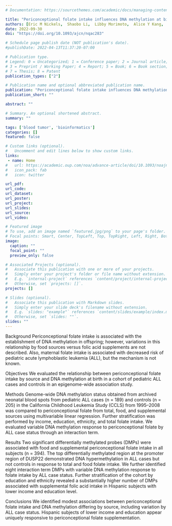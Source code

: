 ```yaml
---
# Documentation: https://sourcethemes.com/academic/docs/managing-content/

title: "Periconceptional folate intake influences DNA methylation at birth based on dietary source in an analysis of pediatric acute lymphoblastic leukemia cases and controls"
authors: [Eric M Nickels,  Shaobo Li,  Libby Morimoto,  Alice Y Kang,  Adam J de Smith,  Catherine Metayer, Joseph L Wiemels]
date: 2022-09-30
doi: "https://doi.org/10.1093/ajcn/nqac283"

# Schedule page publish date (NOT publication's date).
#publishDate: 2022-04-13T11:37:20-07:00

# Publication type.
# Legend: 0 = Uncategorized; 1 = Conference paper; 2 = Journal article;
# 3 = Preprint / Working Paper; 4 = Report; 5 = Book; 6 = Book section;
# 7 = Thesis; 8 = Patent
publication_types: ["2"]

# Publication name and optional abbreviated publication name.
publication: "Periconceptional folate intake influences DNA methylation at birth based on dietary source in an analysis of pediatric acute lymphoblastic leukemia cases and controls"
publication_short: ""

abstract: ""

# Summary. An optional shortened abstract.
summary: ""

tags: ['blood tumor', 'bioinformatics']
categories: []
featured: false

# Custom links (optional).
#   Uncomment and edit lines below to show custom links.
links:
 - name: Home
#   url: https://academic.oup.com/noa/advance-article/doi/10.1093/noajnl/vdac045/6568033
#   icon_pack: fab
#   icon: twitter

url_pdf:
url_code:
url_dataset:
url_poster:
url_project:
url_slides:
url_source:
url_video:

# Featured image
# To use, add an image named `featured.jpg/png` to your page's folder. 
# Focal points: Smart, Center, TopLeft, Top, TopRight, Left, Right, BottomLeft, Bottom, BottomRight.
image:
  caption: ""
  focal_point: ""
  preview_only: false

# Associated Projects (optional).
#   Associate this publication with one or more of your projects.
#   Simply enter your project's folder or file name without extension.
#   E.g. `internal-project` references `content/project/internal-project/index.md`.
#   Otherwise, set `projects: []`.
projects: []

# Slides (optional).
#   Associate this publication with Markdown slides.
#   Simply enter your slide deck's filename without extension.
#   E.g. `slides: "example"` references `content/slides/example/index.md`.
#   Otherwise, set `slides: ""`.
slides: ""
---
```


Background
Periconceptional folate intake is associated with the establishment of DNA methylation in offspring; however, variations in this relationship by food sources versus folic acid supplements are not described. Also, maternal folate intake is associated with decreased risk of pediatric acute lymphoblastic leukemia (ALL), but the mechanism is not known.

Objectives
We evaluated the relationship between periconceptional folate intake by source and DNA methylation at birth in a cohort of pediatric ALL cases and controls in an epigenome-wide association study.

Methods
Genome-wide DNA methylation status obtained from archived neonatal blood spots from pediatric ALL cases (n = 189) and controls (n = 205) in the California Childhood Leukemia Study (CCLS) from 1995–2008 was compared to periconceptional folate from total, food, and supplemental sources using multivariable linear regression. Further stratification was performed by income, education, ethnicity, and total folate intake. We evaluated variable DNA methylation response to periconceptional folate by ALL case status through an interaction term.

Results
Two significant differentially methylated probes (DMPs) were associated with food and supplemental periconceptional folate intake in all subjects (n = 394). The top differentially methylated region at the promoter region of DUSP22 demonstrated DNA hypermethylation in ALL cases but not controls in response to total and food folate intake. We further identified eight interaction term DMPs with variable DNA methylation response to folate intake by ALL case status. Further stratification of the cohort by education and ethnicity revealed a substantially higher number of DMPs associated with supplemental folic acid intake in Hispanic subjects with lower income and education level.

Conclusions
We identified modest associations between periconceptional folate intake and DNA methylation differing by source, including variation by ALL case status. Hispanic subjects of lower income and education appear uniquely responsive to periconceptional folate supplementation.